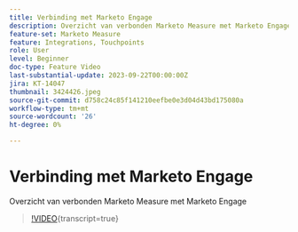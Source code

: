 ```yaml
---
title: Verbinding met Marketo Engage
description: Overzicht van verbonden Marketo Measure met Marketo Engage
feature-set: Marketo Measure
feature: Integrations, Touchpoints
role: User
level: Beginner
doc-type: Feature Video
last-substantial-update: 2023-09-22T00:00:00Z
jira: KT-14047
thumbnail: 3424426.jpeg
source-git-commit: d758c24c85f141210eefbe0e3d04d43bd175080a
workflow-type: tm+mt
source-wordcount: '26'
ht-degree: 0%

---
```



# Verbinding met Marketo Engage

Overzicht van verbonden Marketo Measure met Marketo Engage

>[!VIDEO](https://video.tv.adobe.com/v/3424426/?learn=on){transcript=true}

